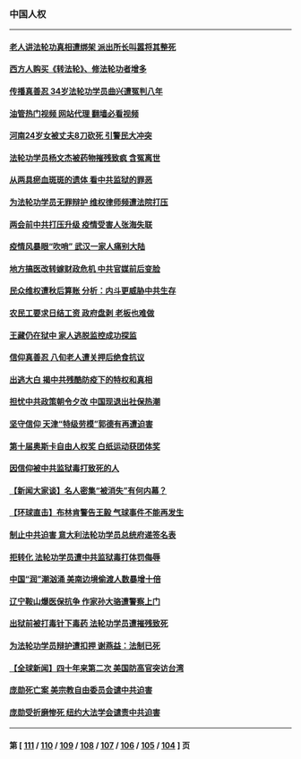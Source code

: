 ### 中国人权
---
#### [老人讲法轮功真相遭绑架 派出所长叫嚣将其整死](../../pages/ncid278/n13939553.md?03021645) 
#### [西方人购买《转法轮》、修法轮功者增多](../../pages/ncid278/n13939369.md?03021645) 
#### [传播真善忍 34岁法轮功学员曲兴遭冤判八年](../../pages/ncid278/n13939536.md?03021645) 
#### [油管热门视频 网站代理 翻墙必看视频](http://138.2.39.72:81/youtube.html?epic-marker?03021645)
#### [河南24岁女被丈夫8刀砍死 引警民大冲突](../../pages/ncid278/n13939491.md?03021645) 
#### [法轮功学员杨文杰被药物摧残致疯 含冤离世](../../pages/ncid278/n13938659.md?03021645) 
#### [从两具瘀血斑斑的遗体 看中共监狱的罪恶](../../pages/ncid278/n13936388.md?03021645) 
#### [为法轮功学员无罪辩护 维权律师频遭法院打压](../../pages/ncid278/n13937296.md?03021645) 
#### [两会前中共打压升级 疫情受害人张海失联](../../pages/ncid278/n13938299.md?03021645) 
#### [疫情风暴眼“吹哨” 武汉一家人痛别大陆](../../pages/ncid278/n13937906.md?03021645) 
#### [地方搞医改转嫁财政危机 中共官媒前后变脸](../../pages/ncid278/n13937798.md?03021645) 
#### [民众维权遭秋后算账 分析：内斗更威胁中共生存](../../pages/ncid278/n13937839.md?03021645) 
#### [农民工要求日结工资 政府盘剥 老板也难做](../../pages/ncid278/n13936819.md?03021645) 
#### [王藏仍在狱中 家人逃脱监控成功探监](../../pages/ncid278/n13937190.md?03021645) 
#### [信仰真善忍 八旬老人遭关押后绝食抗议](../../pages/ncid278/n13935787.md?03021645) 
#### [出逃大白 揭中共残酷防疫下的特权和真相](../../pages/ncid278/n13936151.md?03021645) 
#### [担忧中共政策朝令夕改 中国现退出社保热潮](../../pages/ncid278/n13935078.md?03021645) 
#### [坚守信仰 天津“特级劳模”郭德有再遭迫害](../../pages/ncid278/n13934725.md?03021645) 
#### [第十届奥斯卡自由人权奖 白纸运动获团体奖](../../pages/ncid278/n13934490.md?03021645) 
#### [因信仰被中共监狱毒打致死的人](../../pages/ncid278/n13934141.md?03021645) 
#### [【新闻大家谈】名人密集“被消失”有何内幕？](../../pages/ncid278/n13934185.md?03021645) 
#### [【环球直击】布林肯警告王毅 气球事件不能再发生](../../pages/ncid278/n13933164.md?03021645) 
#### [制止中共迫害 意大利法轮功学员总统府递签名表](../../pages/ncid278/n13933726.md?03021645) 
#### [拒转化 法轮功学员遭中共监狱毒打体罚侮辱](../../pages/ncid278/n13928989.md?03021645) 
#### [中国“润”潮汹涌 美南边境偷渡人数暴增十倍](../../pages/ncid278/n13933536.md?03021645) 
#### [辽宁鞍山爆医保抗争 作家孙大骆遭警察上门](../../pages/ncid278/n13932231.md?03021645) 
#### [出狱前被打毒针下毒药 法轮功学员遭摧残致死](../../pages/ncid278/n13931976.md?03021645) 
#### [为法轮功学员辩护遭扣押 谢燕益：法制已死](../../pages/ncid278/n13932666.md?03021645) 
#### [【全球新闻】四十年来第二次 美国防高官突访台湾](../../pages/ncid278/n13932229.md?03021645) 
#### [庞勋死亡案 美宗教自由委员会谴中共迫害](../../pages/ncid278/n13932260.md?03021645) 
#### [庞勋受折磨惨死 纽约大法学会谴责中共迫害](../../pages/ncid278/n13932240.md?03021645) 

---
#### 第 [ [111](./111.md?03021645) / [110](./110.md?03021645) / [109](./109.md?03021645) / [108](./108.md?03021645) / [107](./107.md?03021645) / [106](./106.md?03021645) / [105](./105.md?03021645) / [104](./104.md?03021645) ] 页
